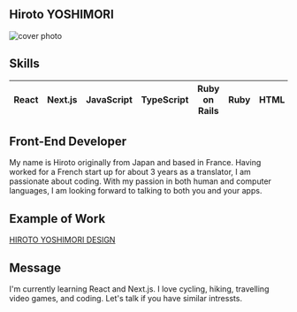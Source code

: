 ## Hiroto YOSHIMORI

![cover photo](https://media.licdn.com/dms/image/C4E16AQHXyIXLsKlk_A/profile-displaybackgroundimage-shrink_350_1400/0/1639091707686?e=1678924800&v=beta&t=HTpd__ZPqyp-ngWf2qMDPLX3xVhBcHgXJhILsDx4OE4)

## Skills

| React | Next.js | JavaScript | TypeScript | Ruby on Rails | Ruby | HTML | CSS | SQL |
|-------|---------|------------|------------|---------------|------|------|-----|-----|


## Front-End Developer

My name is Hiroto originally from Japan and based in France. Having worked for a French start up for about 3 years as a translator, I am passionate about coding. With my passion in both human and computer languages, I am looking forward to talking to both you and your apps.

## Example of Work

[HIROTO YOSHIMORI DESIGN](https://hyoshimori-portfolio.netlify.app/)

## Message
I'm currently learning React and Next.js. I love cycling, hiking, travelling video games, and coding. Let's talk if you have similar intressts.
